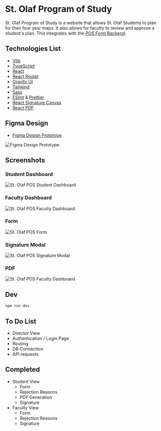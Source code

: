 # St. Olaf Program of Study

St. Olaf Program of Study is a website that allows St. Olaf Students to plan for their four year major. It also allows for faculty to review and approve a student's plan. This integrates with the [POS Form Backend](https://github.com/kombofuud/pos-form-backend).

## Technologies List

- [Vite](https://vitejs.dev/)
- [TypeScript](https://www.typescriptlang.org/)
- [React](https://react.dev/)
- [React Router](https://reactrouter.com/en/main)
- [Gravity UI](https://gravity-ui.com/)
- [Tailwind](https://tailwindcss.com/)
- [Sass](https://sass-lang.com/)
- [ESlint](https://eslint.org/) & [Prettier](https://prettier.io/)
- [React Signature Canvas](https://www.npmjs.com/package/react-signature-canvas)
- [React PDF](https://react-pdf.org/)

## Figma Design

- [Figma Design Prototype](https://www.figma.com/design/4Qm4nWdzbU04dDLyzQJa6h/St.-Olaf-POS-Gravity-UI?node-id=48654-31725&t=s3r66BASvuKHDBZR-1)

![Figma Design Prototype](https://github.com/user-attachments/assets/006db590-e670-4de2-ab3a-e092619a6515)


## Screenshots

### Student Dashboard

![St. Olaf POS Student Dashboard](.github/img/stolaf-pos-student.png)

### Faculty Dashboard

![St. Olaf POS Faculty Dashboard](.github/img/stolaf-pos-faculty.png)

### Form

![St. Olaf POS Form](.github/img/stolaf-pos-form.png)

### Signature Modal

![St. Olaf POS Signature Modal](.github/img/stolaf-pos-signature.png)

### PDF

![St. Olaf POS Faculty Dashboard](.github/img/stolaf-pos-pdf.png)

## Dev

```sh
npm run dev
```

## To Do List

- Director View
- Authentication / Login Page
- Routing
- DB Connection
- API requests

## Completed

- Student View
  - Form
  - Rejection Reasons
  - PDF Generation
  - Signature
- Faculty View
  - Form
  - Rejection Reasons
  - Signature
